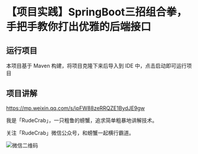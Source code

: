 # 【项目实践】SpringBoot三招组合拳，手把手教你打出优雅的后端接口

## 运行项目

本项目基于 Maven 构建，将项目克隆下来后导入到 IDE 中，点击启动即可运行项目

## 项目讲解

https://mp.weixin.qq.com/s/ipFW88zeRRQZE1BydJE9gw

我是「RudeCrab」，一只粗鲁的螃蟹，追求简单粗暴地讲解技术。

关注「RudeCrab」微信公众号，和螃蟹一起横行霸道。

![微信二维码](http://ww1.sinaimg.cn/large/dcdff92dgy1glnmky7fb7j20p00dwdig.jpg)